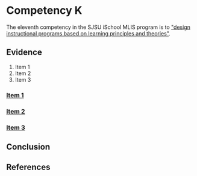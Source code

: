 # Competency K

The eleventh competency in the SJSU iSchool MLIS program is to ["design instructional programs based on learning principles and theories"](http://ischool.sjsu.edu/current-students/courses/core-competencies).

## Evidence

1. Item 1
2. Item 2
3. Item 3

### [Item 1]()

### [Item 2]() 

### [Item 3]()

## Conclusion

## References
